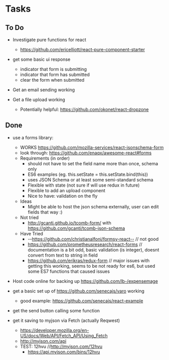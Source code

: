 # Tasks

## To Do

* Investigate pure functions for react
  * https://github.com/ericelliott/react-pure-component-starter

* get some basic ui response
  * indicator that form is submitting
  * indicator that form has submitted
  * clear the form when submitted

* Get an email sending working

* Get a file upload working
  * Potentially helpful: https://github.com/okonet/react-dropzone

## Done

* use a forms library:
  * WORKS https://github.com/mozilla-services/react-jsonschema-form
  * look through: https://github.com/enaqx/awesome-react#forms
  * Requirements (in order)
    * should not have to set the field name more than once, schema only
    * ES6 examples (eg. this.setState = this.setState.bind(this))
    * uses JSON Schema  or at least some semi-standard schema
    * Flexible with state (not sure if will use redux in future)
    * Flexible to add an upload component
    * Nice to have: validation on the fly
  * Ideas
    * Might be able to host the json schema externally, user can edit fields that way :)
  * Not tried
    * http://gcanti.github.io/tcomb-form/ with https://github.com/gcanti/tcomb-json-schema
  * Have Tried
    * --https://github.com/christianalfoni/formsy-react-- // not good
    * https://github.com/prometheusresearch/react-forms // documentation is a bit odd, basic validation (is integer), doesnt convert from text to string in field
    * https://github.com/erikras/redux-form // major issues with getting this working, seems to be not ready for es6, but used some ES7 functions that caused issues

* Host code online for backing up https://github.com/lb-/expensemage

* get a basic set up of https://github.com/senecajs/varo working
  * good example: https://github.com/senecajs/react-example

* get the send button calling some function

* get it saving to myjson via Fetch (actually Reqwest)
  * https://developer.mozilla.org/en-US/docs/Web/API/Fetch_API/Using_Fetch
  * http://myjson.com/api
  * TEST: 12hvu //http://myjson.com/12hvu
    * https://api.myjson.com/bins/12hvu
